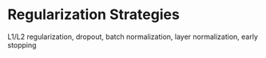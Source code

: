 # Regularization Strategies

L1/L2 regularization, dropout, batch normalization, layer normalization, early stopping 